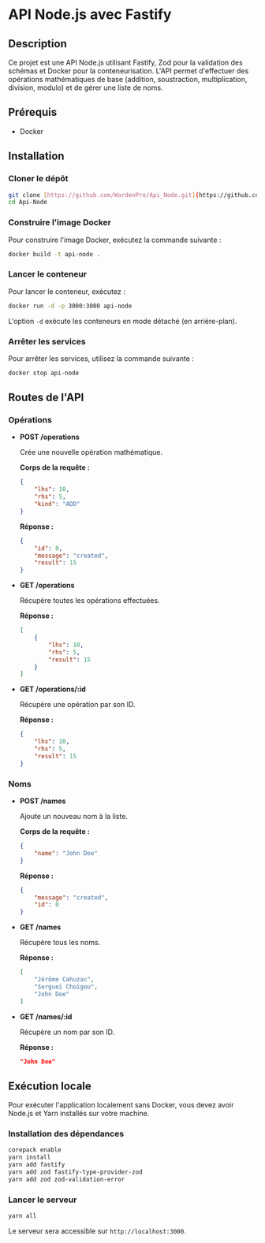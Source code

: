 
# API Node.js avec Fastify

## Description

Ce projet est une API Node.js utilisant Fastify, Zod pour la validation des schémas et Docker pour la conteneurisation. L'API permet d'effectuer des opérations mathématiques de base (addition, soustraction, multiplication, division, modulo) et de gérer une liste de noms.

## Prérequis

- Docker

## Installation

### Cloner le dépôt

```sh
git clone [https://github.com/WardenPro/Api_Node.git](https://github.com/WardenPro/Api_Node.git)
cd Api-Node
```

### Construire l'image Docker

Pour construire l'image Docker, exécutez la commande suivante :

```sh
docker build -t api-node .
```

### Lancer le conteneur

Pour lancer le conteneur, exécutez :

```sh
docker run -d -p 3000:3000 api-node
```

L'option `-d` exécute les conteneurs en mode détaché (en arrière-plan).

### Arrêter les services

Pour arrêter les services, utilisez la commande suivante :

```sh
docker stop api-node
```

## Routes de l'API

### Opérations

- **POST /operations**

  Crée une nouvelle opération mathématique.

  **Corps de la requête :**
  ```json
  {
      "lhs": 10,
      "rhs": 5,
      "kind": "ADD"
  }
  ```

  **Réponse :**
  ```json
  {
      "id": 0,
      "message": "created",
      "result": 15
  }
  ```

- **GET /operations**

  Récupère toutes les opérations effectuées.

  **Réponse :**
  ```json
  [
      {
          "lhs": 10,
          "rhs": 5,
          "result": 15
      }
  ]
  ```

- **GET /operations/:id**

  Récupère une opération par son ID.

  **Réponse :**
  ```json
  {
      "lhs": 10,
      "rhs": 5,
      "result": 15
  }
  ```

### Noms

- **POST /names**

  Ajoute un nouveau nom à la liste.

  **Corps de la requête :**
  ```json
  {
      "name": "John Doe"
  }
  ```

  **Réponse :**
  ```json
  {
      "message": "created",
      "id": 0
  }
  ```

- **GET /names**

  Récupère tous les noms.

  **Réponse :**
  ```json
  [
      "Jérôme Cahuzac",
      "Sergueï Choïgou",
      "John Doe"
  ]
  ```

- **GET /names/:id**

  Récupère un nom par son ID.

  **Réponse :**
  ```json
  "John Doe"
  ```

## Exécution locale

Pour exécuter l'application localement sans Docker, vous devez avoir Node.js et Yarn installés sur votre machine.

### Installation des dépendances

```sh
corepack enable
yarn install
yarn add fastify
yarn add zod fastify-type-provider-zod
yarn add zod zod-validation-error
```

### Lancer le serveur

```sh
yarn all
```

Le serveur sera accessible sur `http://localhost:3000`.

